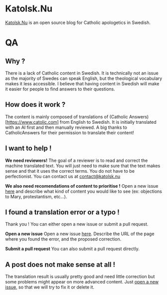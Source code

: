 # Katolsk.Nu

[Katolsk.Nu](https://katolsk.nu) is an open source blog for Catholic apologetics in Swedish.

# QA
## Why ?
There is a lack of Catholic content in Swedish. It is technically not an issue as the majority of Swedes can speak English, but the theological vocabulary makes it less accessible. I believe that having content in Swedish will make it easier for people to find answers to their questions.

## How does it work ?
The content is mainly composed of translations of (Catholic Answers)[https://www.catolic.com] from English to Swedish. It is initially translated with an AI first and then manually reviewed. A big thanks to CatholicAnswers for their permission to translate their content!

## I want to help !
**We need reviewers!** The goal of a reviewer is to read and correct the machine translated text. You will just need to make sure that the text makes sense and that it uses the correct terms. You do not have to be perfectionist. You can contact us at contact@katolsk.nu

**We also need recomendations of content to prioritise !** Open a new issue [here](https://github.com/KatolskNu/katolsk.nu/issues/new) and describe what kind of content you would like to see (ex: objections to Mary, protestantism, etc...).


## I found a translation error or a typo !
Thank you ! You can either open a new issue or submit a pull request.

**Open a new issue**
Open a new issue [here](https://github.com/KatolskNu/katolsk.nu/issues/new).
Describe the URL of the page where you found the error, and the proposed correction.

**Submit a pull request**
You can also submit a pull request directly.

## A post does not make sense at all !
The translation result is usually pretty good and need little correction but some problems might appear on more advanced content. Just [open a new issue](https://github.com/KatolskNu/katolsk.nu/issues/new), so that we will try to fix it or delete it.



